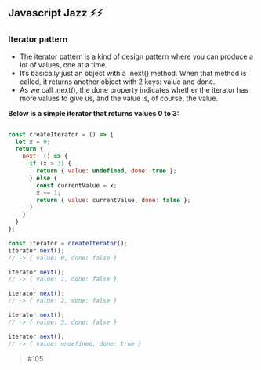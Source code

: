 ## Javascript Jazz ⚡⚡️
### Iterator pattern

- The iterator pattern is a kind of design pattern where you can produce a lot of values, one at a time. 
- It’s basically just an object with a .next() method. When that method is called, it returns another object with 2 keys: value and done. 
- As we call .next(), the done property indicates whether the iterator has more values to give us, and the value is, of course, the value. 

**Below is a simple iterator that returns values 0 to 3:**
```javascript

const createIterator = () => {
  let x = 0;
  return {
    next: () => {
      if (x > 3) {
        return { value: undefined, done: true };
      } else {
        const currentValue = x;
        x += 1;
        return { value: currentValue, done: false }; 
      }
    }
  }
};

const iterator = createIterator();
iterator.next();
// -> { value: 0, done: false }

iterator.next();
// -> { value: 1, done: false }

iterator.next();
// -> { value: 2, done: false }

iterator.next();
// -> { value: 3, done: false }

iterator.next();
// -> { value: undefined, done: true }

```

> #105
